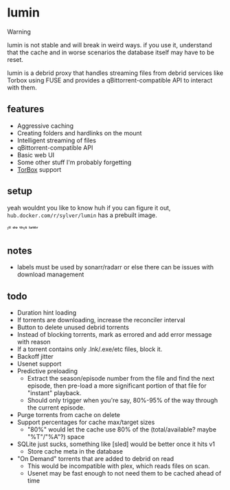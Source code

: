 # lumin

> [!WARNING]
> lumin is not stable and will break in weird ways. if you use it, understand that the cache and in worse scenarios the database itself may have to be reset.
 
lumin is a debrid proxy that handles streaming files from debrid services like Torbox using FUSE and provides a qBittorrent-compatible API to interact with them.

## features

- Aggressive caching
- Creating folders and hardlinks on the mount
- Intelligent streaming of files
- qBittorrent-compatible API
- Basic web UI
- Some other stuff I'm probably forgetting
- [TorBox](https://torbox.app) support

## setup

yeah wouldnt you like to know huh
if you can figure it out, `hub.docker.com/r/sylver/lumin` has a prebuilt image.

ᶦˡˡ ᵈᵒ ᵗʰᶦˢ ˡᵃᵗᵉʳ

## notes

- labels must be used by sonarr/radarr or else there can be issues with download management

## todo

- Duration hint loading
- If torrents are downloading, increase the reconciler interval
- Button to delete unused debrid torrents
- Instead of blocking torrents, mark as errored and add error message with reason
- If a torrent contains only .lnk/.exe/etc files, block it.
- Backoff jitter
- Usenet support
- Predictive preloading
  - Extract the season/episode number from the file and find the next episode, then pre-load a more significant portion of that file for "instant" playback.
  - Should only trigger when you're say, 80%-95% of the way through the current episode.
- Purge torrents from cache on delete
- Support percentages for cache max/target sizes
  - "80%" would let the cache use 80% of the (total/available? maybe "%T"/"%A"?) space
- SQLite just sucks, something like [sled] would be better once it hits v1
  - Store cache meta in the database
- "On Demand" torrents that are added to debrid on read
  - This would be incompatible with plex, which reads files on scan.
  - Usenet may be fast enough to not need them to be cached ahead of time
